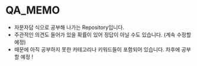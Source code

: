 # QA_MEMO

- 자문자답 식으로 공부해 나가는 Repository입니다.
- 주관적인 의견도 들어가 있을 확률이 있어 정답이 아닐 수도 있습니다. (계속 수정할 예정)
- 때문에 아직 공부하지 못한 카테고리나 키워드들이 포함되어 있습니다. 차후에 공부할 예정 !
